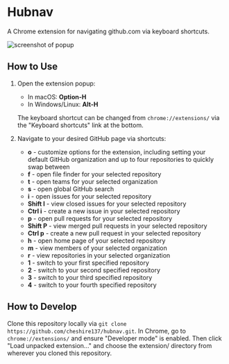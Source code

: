 # Hubnav

A Chrome extension for navigating github.com via keyboard shortcuts.

![screenshot of popup](https://raw.githubusercontent.com/cheshire137/hubnav/master/screenshot-popup.png)

## How to Use

1. Open the extension popup:

    - In macOS: **Option-H**
    - In Windows/Linux: **Alt-H**

    The keyboard shortcut can be changed from `chrome://extensions/`
    via the "Keyboard shortcuts" link at the bottom.

2. Navigate to your desired GitHub page via shortcuts:

    - **o** - customize options for the extension, including setting your default GitHub organization and up to four repositories to quickly swap between
    - **f** - open file finder for your selected repository
    - **t** - open teams for your selected organization
    - **s** - open global GitHub search
    - **i** - open issues for your selected repository
    - **Shift I** - view closed issues for your selected repository
    - **Ctrl i** - create a new issue in your selected repository
    - **p** - open pull requests for your selected repository
    - **Shift P** - view merged pull requests in your selected repository
    - **Ctrl p** - create a new pull request in your selected repository
    - **h** - open home page of your selected repository
    - **m** - view members of your selected organization
    - **r** - view repositories in your selected organization
    - **1** - switch to your first specified repository
    - **2** - switch to your second specified repository
    - **3** - switch to your third specified repository
    - **4** - switch to your fourth specified repository

## How to Develop

Clone this repository locally via
`git clone https://github.com/cheshire137/hubnav.git`. In Chrome, go to
`chrome://extensions/` and ensure "Developer mode" is
enabled. Then click "Load unpacked extension..." and
choose the extension/ directory from wherever you cloned this repository.
